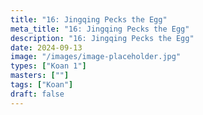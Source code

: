 ```yaml
---
title: "16: Jingqing Pecks the Egg"
meta_title: "16: Jingqing Pecks the Egg"
description: "16: Jingqing Pecks the Egg"
date: 2024-09-13
image: "/images/image-placeholder.jpg"
types: ["Koan 1"]
masters: [""]
tags: ["Koan"]
draft: false
---
```


